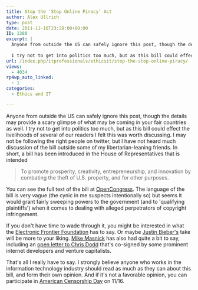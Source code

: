 ```yaml
---
title: Stop the 'Stop Online Piracy’ Act
author: Alex Ullrich
type: post
date: 2011-11-10T23:28:00+00:00
ID: 1380
excerpt: |
  Anyone from outside the US can safely ignore this post, though the details may provide a scary glimpse of what may be coming in your fair countries as well.
  
  I try not to get into politics too much, but as this bill could effect the livelihoods of sev&hellip;
url: /index.php/itprofessionals/ethicsit/stop-the-stop-online-piracy/
views:
  - 4034
rp4wp_auto_linked:
  - 1
categories:
  - Ethics and IT

---
```

Anyone from outside the US can safely ignore this post, though the details may provide a scary glimpse of what may be coming in your fair countries as well. I try not to get into politics too much, but as this bill could effect the livelihoods of several of our readers I felt this was worth discussing. I may not be following the right people on twitter, but I have not heard much discussion of the bill outside some of my libertarian-leaning friends. In short, a bill has been introduced in the House of Representatives that is intended

> To promote prosperity, creativity, entrepreneurship, and innovation by combating the theft of U.S. property, and for other purposes.

You can see the full text of the bill at [OpenCongress][1]. The language of the bill is very vague (the cynic in me suspects intentionally so) but seems it would grant fairly sweeping powers to the government (and to 'qualifying plaintiffs') when it comes to dealing with alleged perpetrators of copyright infringement.

If you don't have time to wade through it, you might be interested in what the [Electronic Frontier Foundation][2] has to say. Or maybe [Justin Bieber's][3] take will be more to your liking. [Mike Masnick][4] has also had quite a bit to say, including an [open letter to Chris Dodd][5] that's co-signed by some prominent internet developers and venture capitalists.

That's all I really have to say. I strongly believe anyone who works in the information technology industry should read as much as they can about this bill, and form their own opinion. And if it's not a favorable opinion, you can participate in [American Censorship Day][6] on 11/16.

 [1]: http://www.opencongress.org/bill/112-h3261/text
 [2]: https://www.eff.org/deeplinks/2011/11/stop-online-piracy-act-blacklist-any-other-name-still-blacklist
 [3]: http://motherjones.com/mojo/2011/10/justin-bieber-lashes-out-senator-extreme-copyright-bill
 [4]: http://www.techdirt.com/user/mmasnick
 [5]: http://www.techdirt.com/articles/20111029/08535816561/open-letter-to-chris-dodd-silicon-valley-cant-help-hollywood-if-you-first-cripple-it-with-bad-regulation.shtml
 [6]: http://www.americancensorship.org/